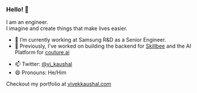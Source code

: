 ### Hello! 👋

I am an engineer.  
I imagine and create things that make lives easier.

- 🔭 I’m currently working at Samsung R&D as a Senior Engineer.
- 📜 Previously, I've worked on building the backend for [Skillbee](https://skillbee.com) and the AI Platform for [couture.ai](https://couture.ai)
<!-- - 🌱 I am also working on creating a [newsletter management system](https://github.com/kaushalvivek/newsletter-system), contributions welcome! -->
- 📫 Twitter: [@vi_kaushal](https://twitter.com/vi_kaushal)
- 😄 Pronouns: He/Him

Checkout my portfolio at [vivekkaushal.com](https://vivekkaushal.com)
